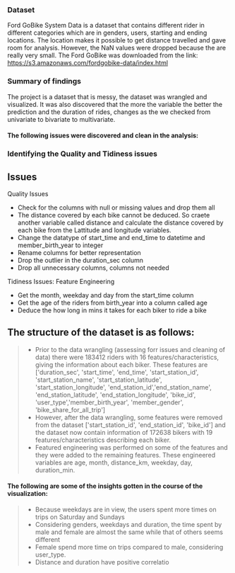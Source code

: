 ### Dataset

Ford GoBike System Data is a dataset that contains different rider in different categories which are in genders, users, starting and ending locations. The location makes it possible to get distance travelled and gave room for analysis. However, the NaN values were dropped because the are really very small. The Ford GoBike was downloaded from the link: https://s3.amazonaws.com/fordgobike-data/index.html

### Summary of findings
The project is a dataset that is messy, the dataset was wrangled and visualized. It was also discovered that the more the variable the better  the prediction and the duration of rides, changes as the we checked from univariate to bivariate to multivariate.

#### The following issues were discovered and clean in the analysis:
### Identifying the Quality and Tidiness issues

## Issues
Quality Issues

- Check for the columns with null or missing values and drop them all
- The distance covered by each bike cannot be deduced. So craete another variable called distance and calculate the distance covered by each bike from the Lattitude and longitude variables.
- Change the datatype of start_time and end_time to datetime and member_birth_year to integer
- Rename columns for better representation
- Drop the outlier in the duration_sec column
- Drop all unnecessary columns, columns not needed

Tidiness Issues: Feature Engineering
- Get the month, weekday and day from the start_time column
- Get the age of the riders from birth_year into a column called age
- Deduce the how long in mins it takes for each biker to ride a bike

## The structure of the dataset is as follows:
> - Prior to the data wrangling (assessing forr issues and cleaning of data) there were 183412 riders with 16 features/characteristics, giving the information about each biker. These features are ['duration_sec', 'start_time', 'end_time', 'start_station_id', 'start_station_name', 'start_station_latitude', 'start_station_longitude', 'end_station_id','end_station_name', 'end_station_latitude', 'end_station_longitude', 'bike_id', 'user_type','member_birth_year', 'member_gender', 'bike_share_for_all_trip']
> - However, after the data wrangling, some features were removed from the dataset ['start_station_id', 'end_station_id', 'bike_id'] and the dataset now contain information of 172638 bikers with 19 features/characteristics describing each biker.
> - Featured engineering was performed on some of the features and they were added to the remaining features. These engineered variables are age, month, distance_km, weekday, day, duration_min.

#### The following are some of the insights gotten in the course of the visualization:
> - Because weekdays are in view, the users spent more times on trips on Saturday and Sundays
> - Considering genders, weekdays and duration, the time spent by male and female are almost the same while that of others seems different
> - Female spend more time on trips compared to male, considering user_type.
> - Distance and duration have positive correlatio
